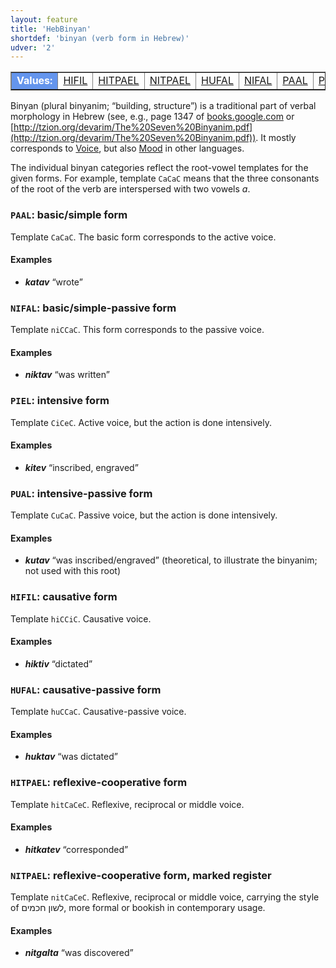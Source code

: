 ```yaml
---
layout: feature
title: 'HebBinyan'
shortdef: 'binyan (verb form in Hebrew)'
udver: '2'
---
```


<table class="typeindex" border="1">
<tr>
  <td style="background-color:cornflowerblue;color:white"><strong>Values:</strong> </td>
  <td><a href="#HIFIL">HIFIL</a></td>
  <td><a href="#HITPAEL">HITPAEL</a></td>
  <td><a href="#NITPAEL">NITPAEL</a></td>
  <td><a href="#HUFAL">HUFAL</a></td>
  <td><a href="#NIFAL">NIFAL</a></td>
  <td><a href="#PAAL">PAAL</a></td>
  <td><a href="#PIEL">PIEL</a></td>
  <td><a href="#PUAL">PUAL</a></td>
</tr>
</table>

Binyan (plural binyanim; “building, structure”) is a traditional part of verbal morphology in Hebrew
(see, e.g., page 1347 of [books.google.com](http://books.google.cz/books?id=l7UWMZq7FGIC&pg=PA1350&lpg=PA1350&dq=HIFIL+HITPAEL+HUFAL+NIFAL+PAAL+PIEL+PUAL+HIFIL&source=bl&ots=bnVti7b3wi&sig=8O9q5x0DA1DqYiH3g8yVY8r9qgM&hl=cs&sa=X&ei=pf1wVLeADcLOygON7YHoAw&ved=0CCkQ6AEwAQ#v=onepage&q=HIFIL%20HITPAEL%20HUFAL%20NIFAL%20PAAL%20PIEL%20PUAL%20HIFIL&f=false)
or [http://tzion.org/devarim/The%20Seven%20Binyanim.pdf](http://tzion.org/devarim/The%20Seven%20Binyanim.pdf)).
It mostly corresponds to [Voice](), but also [Mood]() in other languages.

The individual binyan categories reflect the root-vowel templates for the given forms.
For example, template `CaCaC` means that the three consonants of the root of the verb
are interspersed with two vowels _a_.

### <a name="PAAL">`PAAL`</a>: basic/simple form

Template `CaCaC`. The basic form corresponds to the active voice.

#### Examples

* _<b>katav</b>_ “wrote”

### <a name="NIFAL">`NIFAL`</a>: basic/simple-passive form

Template `niCCaC`. This form corresponds to the passive voice.

#### Examples

* _<b>niktav</b>_ “was written”

### <a name="PIEL">`PIEL`</a>: intensive form

Template `CiCeC`. Active voice, but the action is done intensively.

#### Examples

* _<b>kitev</b>_ “inscribed, engraved”

### <a name="PUAL">`PUAL`</a>: intensive-passive form

Template `CuCaC`. Passive voice, but the action is done intensively.

#### Examples

* _<b>kutav</b>_ “was inscribed/engraved” (theoretical, to illustrate the binyanim; not used with this root)

### <a name="HIFIL">`HIFIL`</a>: causative form

Template `hiCCiC`. Causative voice.

#### Examples

* _<b>hiktiv</b>_ “dictated”

### <a name="HUFAL">`HUFAL`</a>: causative-passive form

Template `huCCaC`. Causative-passive voice.

#### Examples

* _<b>huktav</b>_ “was dictated”

### <a name="HITPAEL">`HITPAEL`</a>: reflexive-cooperative form

Template `hitCaCeC`. Reflexive, reciprocal or middle voice.

#### Examples

* _<b>hitkatev</b>_ “corresponded”

### <a name="NITPAEL">`NITPAEL`</a>: reflexive-cooperative form, marked register

Template `nitCaCeC`. Reflexive, reciprocal or middle voice, carrying the style of לשון חכמים, more formal or bookish in contemporary usage.

#### Examples

* _<b>nitgalta</b>_ “was discovered”


<!-- Interlanguage links updated Po 11. listopadu 2024, 20:09:44 CET -->
